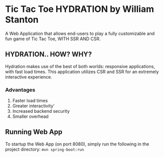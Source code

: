 # Tic Tac Toe HYDRATION by William Stanton
A Web Application that allows end-users to play a fully customizable and fun game of Tic Tac Toe, WITH SSR AND CSR.
## HYDRATION.. HOW? WHY?
Hydration makes use of the best of both worlds: responsive applications, with fast load times. This application utilizes CSR and SSR for an extremely interactive experience.

### Advantages
1. Faster load times
2. Greater interactivity'
3. Increased backend security
4. Smaller overhead

## Running Web App
To startup the Web App (on port 8080), simply run the following in the project directory: ```mvn spring-boot:run```
